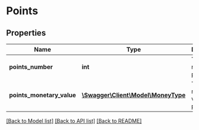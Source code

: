 # Points

## Properties
Name | Type | Description | Notes
------------ | ------------- | ------------- | -------------
**points_number** | **int** | The number of points. | [optional] 
**points_monetary_value** | [**\Swagger\Client\Model\MoneyType**](MoneyType.md) | The monetary value of the points. | [optional] 

[[Back to Model list]](../README.md#documentation-for-models) [[Back to API list]](../README.md#documentation-for-api-endpoints) [[Back to README]](../README.md)


